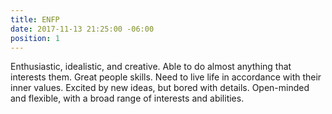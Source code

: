 ```yaml
---
title: ENFP
date: 2017-11-13 21:25:00 -06:00
position: 1
---
```


Enthusiastic, idealistic, and creative. Able to do almost anything that interests them. Great people skills. Need to live life in accordance with their inner values. Excited by new ideas, but bored with details. Open-minded and flexible, with a broad range of interests and abilities.
